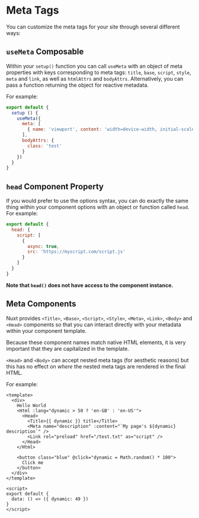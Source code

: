 # Meta Tags

You can customize the meta tags for your site through several different ways:

## `useMeta` Composable

Within your `setup()` function you can call `useMeta` with an object of meta properties with keys corresponding to meta tags: `title`, `base`, `script`, `style`, `meta` and `link`, as well as `htmlAttrs` and `bodyAttrs`. Alternatively, you can pass a function returning the object for reactive metadata.

For example:

```js
export default {
  setup () {
    useMeta({
      meta: [
        { name: 'viewport', content: 'width=device-width, initial-scale=1, maximum-scale=1' }
      ],
      bodyAttrs: {
        class: 'test'
      }
    })
  }
}
```

## `head` Component Property

If you would prefer to use the options syntax, you can do exactly the same thing within your component options with an object or function called `head`. For example:

```js
export default {
  head: {
    script: [
      {
        async: true,
        src: 'https://myscript.com/script.js'
      }
    ]
  }
}
```

**Note that `head()` does not have access to the component instance.**

## Meta Components

Nuxt provides `<Title>`, `<Base>`, `<Script>`, `<Style>`, `<Meta>`, `<Link>`, `<Body>` and `<Head>` components so that you can interact directly with your metadata within your component template.

Because these component names match native HTML elements, it is very important that they are capitalized in the template.

`<Head>` and `<Body>` can accept nested meta tags (for aesthetic reasons) but this has no effect on _where_ the nested meta tags are rendered in the final HTML.

For example:

```html{}[app.vue]
<template>
  <div>
    Hello World
    <Html :lang="dynamic > 50 ? 'en-GB' : 'en-US'">
      <Head>
        <Title>{{ dynamic }} title</Title>
        <Meta name="description" :content="`My page's ${dynamic} description`" />
        <Link rel="preload" href="/test.txt" as="script" />
      </Head>
    </Html>

    <button class="blue" @click="dynamic = Math.random() * 100">
      Click me
    </button>
  </div>
</template>

<script>
export default {
  data: () => ({ dynamic: 49 })
}
</script>
```
